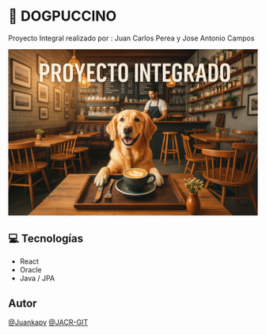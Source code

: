 # :dog: DOGPUCCINO
Proyecto Integral realizado por : Juan Carlos Perea y Jose Antonio Campos

![Portada](./assets/Imagenes/Portada-Readme/portada.png)

## 💻 Tecnologías
 - React
 - Oracle
 - Java / JPA


 ## Autor
 [@Juankapy](https://github.com/Juankapy)
 [@JACR-GIT](https://github.com/JACR-GIT)